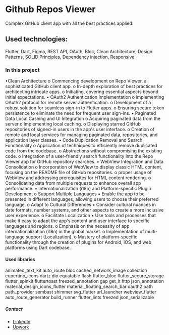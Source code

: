 # Github Repos Viewer

Complex GitHub client app with all the best practices applied.

## Used technologies:

Flutter, Dart, Figma, REST API, OAuth, Bloc, Clean Architecture,
Design Patterns, SOLID Principles, Dependency injection, Responsive.

### In this project

•Clean Architecture
    o Commencing development on Repo Viewer, a sophisticated GitHub client
      app.
    o In-depth exploration of best practices for architecting intricate apps.
    o Initiating, covering essential aspects beyond initial expectations.
• OAuth2 Authentication Implementation
    o implementing OAuth2 protocol for remote server authentication.
    o Development of a robust solution for seamless sign-in to Flutter apps.
    o Ensuring secure token persistence to eliminate the need for frequent user
      sign-ins.
• Paginated Data Local Cashing and UI Integration
    o Acquiring paginated data from the server
    o Implementing local caching.
    o Displaying starred GitHub repositories of signed-in users in the app's user
      interface.
    o Creation of remote and local services for managing paginated data,
      repositories, and application layer classes.
• Code Duplication Removal and Search Functionality
    o Application of techniques to efficiently remove duplicated code from the
      codebase.
    o Abstractions without compromising the existing code.
    o Integration of a user-friendly search functionality into the Repo Viewer app
      for GitHub repository searches.
• WebView Integration and Data Consolidation
    o Incorporation of WebView to display classic HTML content, focusing on the
      README file of GitHub repositories.
    o proper usage of WebView and addressing prerequisites for HTML content
      rendering.
    o Consolidating data from multiple requests to enhance overall app
      performance.
• Internationalization (i18n) and Platform-specific Plugin Development
      o Support Multiple Languages
        ▪ Enable the app to be presented in different languages, allowing users
          to choose their preferred language.
      o Adapt to Cultural Differences
        ▪ Consider cultural nuances in date formats, number systems, and
          other aspects to create a more inclusive user experience.
      o Facilitate Localization
        ▪ Use tools and processes that make it easy to adapt the app's content
          and user interface to specific languages and regions.
      o Emphasis on the necessity of app internationalization (i18n) in the global
        market.
      o Implementation of multi-language support (Localization).
      o Mastery of platform-specific functionality through the creation of plugins for
        Android, iOS, and web platforms using Dart codebase.

#### Used libraries

  animated_text_kit
  auto_route
  bloc
  cached_network_image
  collection
  cupertino_icons
  dartz
  dio
  equatable
  flash
  flutter_bloc
  flutter_secure_storage
  flutter_spinkit
  fluttertoast
  freezed_annotation
  gap
  get_it
  http
  json_annotation
  material_design_icons_flutter
  material_floating_search_bar
  oauth2
  path
  path_provider
  sembast
  shimmer
  svg_flutter
  url_launcher
  webview_flutter
  auto_route_generator
  build_runner
  flutter_lints
  freezed
  json_serializable

##### Contact
- [LinkedIn](https://www.linkedin.com/in/bilalelsayed97/)
- [Upwork](https://www.upwork.com/freelancers/~01029ea233c076dce6)

